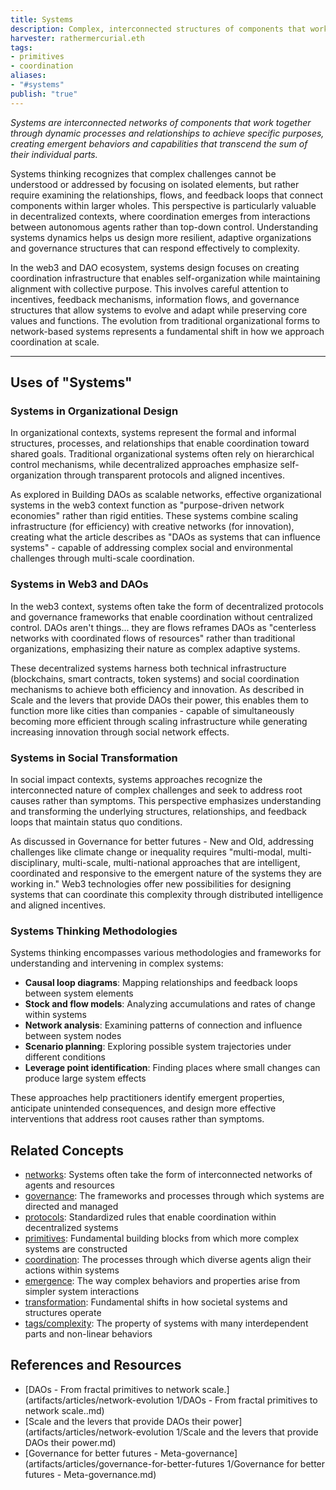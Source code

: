 ```yaml
---
title: Systems
description: Complex, interconnected structures of components that work together to achieve specific purposes through coordinated interactions and processes
harvester: rathermercurial.eth 
tags:
- primitives
- coordination
aliases:
- "#systems"
publish: "true"
---
```


_Systems are interconnected networks of components that work together through dynamic processes and relationships to achieve specific purposes, creating emergent behaviors and capabilities that transcend the sum of their individual parts._

Systems thinking recognizes that complex challenges cannot be understood or addressed by focusing on isolated elements, but rather require examining the relationships, flows, and feedback loops that connect components within larger wholes. This perspective is particularly valuable in decentralized contexts, where coordination emerges from interactions between autonomous agents rather than top-down control. Understanding systems dynamics helps us design more resilient, adaptive organizations and governance structures that can respond effectively to complexity.

In the web3 and DAO ecosystem, systems design focuses on creating coordination infrastructure that enables self-organization while maintaining alignment with collective purpose. This involves careful attention to incentives, feedback mechanisms, information flows, and governance structures that allow systems to evolve and adapt while preserving core values and functions. The evolution from traditional organizational forms to network-based systems represents a fundamental shift in how we approach coordination at scale.

---

## Uses of "Systems"

### Systems in Organizational Design

In organizational contexts, systems represent the formal and informal structures, processes, and relationships that enable coordination toward shared goals. Traditional organizational systems often rely on hierarchical control mechanisms, while decentralized approaches emphasize self-organization through transparent protocols and aligned incentives.

As explored in Building DAOs as scalable networks, effective organizational systems in the web3 context function as "purpose-driven network economies" rather than rigid entities. These systems combine scaling infrastructure (for efficiency) with creative networks (for innovation), creating what the article describes as "DAOs as systems that can influence systems" - capable of addressing complex social and environmental challenges through multi-scale coordination.

### Systems in Web3 and DAOs

In the web3 context, systems often take the form of decentralized protocols and governance frameworks that enable coordination without centralized control. DAOs aren't things... they are flows reframes DAOs as "centerless networks with coordinated flows of resources" rather than traditional organizations, emphasizing their nature as complex adaptive systems.

These decentralized systems harness both technical infrastructure (blockchains, smart contracts, token systems) and social coordination mechanisms to achieve both efficiency and innovation. As described in Scale and the levers that provide DAOs their power, this enables them to function more like cities than companies - capable of simultaneously becoming more efficient through scaling infrastructure while generating increasing innovation through social network effects.

### Systems in Social Transformation

In social impact contexts, systems approaches recognize the interconnected nature of complex challenges and seek to address root causes rather than symptoms. This perspective emphasizes understanding and transforming the underlying structures, relationships, and feedback loops that maintain status quo conditions.

As discussed in Governance for better futures - New and Old, addressing challenges like climate change or inequality requires "multi-modal, multi-disciplinary, multi-scale, multi-national approaches that are intelligent, coordinated and responsive to the emergent nature of the systems they are working in." Web3 technologies offer new possibilities for designing systems that can coordinate this complexity through distributed intelligence and aligned incentives.

### Systems Thinking Methodologies

Systems thinking encompasses various methodologies and frameworks for understanding and intervening in complex systems:

- **Causal loop diagrams**: Mapping relationships and feedback loops between system elements
- **Stock and flow models**: Analyzing accumulations and rates of change within systems
- **Network analysis**: Examining patterns of connection and influence between system nodes
- **Scenario planning**: Exploring possible system trajectories under different conditions
- **Leverage point identification**: Finding places where small changes can produce large system effects

These approaches help practitioners identify emergent properties, anticipate unintended consequences, and design more effective interventions that address root causes rather than symptoms.

## Related Concepts

- [networks](tags/networks.md): Systems often take the form of interconnected networks of agents and resources
- [governance](tags/governance.md): The frameworks and processes through which systems are directed and managed
- [protocols](tags/protocols.md): Standardized rules that enable coordination within decentralized systems
- [primitives](tags/primitives.md): Fundamental building blocks from which more complex systems are constructed
- [coordination](tags/coordination.md): The processes through which diverse agents align their actions within systems
- [emergence](tags/emergence.md): The way complex behaviors and properties arise from simpler system interactions
- [transformation](tags/transformation.md): Fundamental shifts in how societal systems and structures operate
- [tags/complexity](tags/complexity): The property of systems with many interdependent parts and non-linear behaviors

## References and Resources

- [DAOs - From fractal primitives to network scale.](artifacts/articles/network-evolution 1/DAOs - From fractal primitives to network scale..md)
- [Scale and the levers that provide DAOs their power](artifacts/articles/network-evolution 1/Scale and the levers that provide DAOs their power.md)
- [Governance for better futures - Meta-governance](artifacts/articles/governance-for-better-futures 1/Governance for better futures - Meta-governance.md)